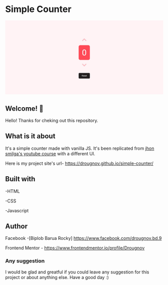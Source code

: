 # Simple Counter

![Design preview for counter](./img/design.png)

## Welcome! 👋

Hello! Thanks for cheking out this repository.

## What is it about

It's a simple counter made with vanilla JS. It's been replicated from [jhon smilga's youtube course](https://youtu.be/3PHXvlpOkf4) with a different UI.

Here is my project site's url-
https://drougnov.github.io/simple-counter/

## Built with

-HTML

-CSS

-Javascript

## Author

Facebook -[Biplob Barua Rocky] https://www.facebook.com/drougnov.bd.9

Frontend Mentor - https://www.frontendmentor.io/profile/Drougnov

### Any suggestion

I would be glad and greatful if you could leave any suggestion for this project or about anything else. Have a good day :)

